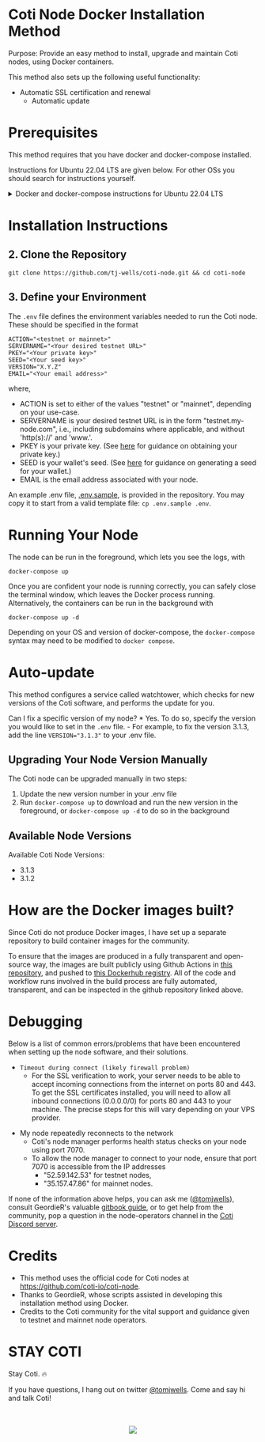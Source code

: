 # Coti Node Docker Installation Method

Purpose: Provide an easy method to install, upgrade and maintain Coti nodes, using Docker containers.

This method also sets up the following useful functionality:
  - Automatic SSL certification and renewal
	- Automatic update

# Prerequisites

This method requires that you have docker and docker-compose installed.

Instructions for Ubuntu 22.04 LTS are given below. For other OSs you should search for instructions yourself.

<details>
    <summary>Docker and docker-compose instructions for Ubuntu 22.04 LTS</summary>
    If you are working on Ubuntu 22.04, I found the following commands useful:

```
# Install docker
sudo apt update
sudo apt install apt-transport-https ca-certificates curl software-properties-common
curl -fsSL https://download.docker.com/linux/ubuntu/gpg | sudo gpg --dearmor -o /usr/share/keyrings/docker-archive-keyring.gpg
echo "deb [arch=$(dpkg --print-architecture) signed-by=/usr/share/keyrings/docker-archive-keyring.gpg] https://download.docker.com/linux/ubuntu $(lsb_release -cs) stable" | sudo tee /etc/apt/sources.list.d/docker.list > /dev/null
sudo apt update
apt-cache policy docker-ce
sudo apt install docker-ce

# Install docker-compose
mkdir -p ~/.docker/cli-plugins/
curl -SL https://github.com/docker/compose/releases/download/v2.3.3/docker-compose-linux-x86_64 -o ~/.docker/cli-plugins/docker-compose
chmod +x ~/.docker/cli-plugins/docker-compose
docker compose version
```

</details>

# Installation Instructions

## 2. Clone the Repository

```
git clone https://github.com/tj-wells/coti-node.git && cd coti-node
```

## 3. Define your Environment

The `.env` file defines the environment variables needed to run the Coti node. These should be specified in the format

```.env
ACTION="<testnet or mainnet>"
SERVERNAME="<Your desired testnet URL>"
PKEY="<Your private key>"
SEED="<Your seed key>"
VERSION="X.Y.Z"
EMAIL="<Your email address>"
```

where,

- ACTION is set to either of the values "testnet" or "mainnet", depending on your use-case.
- SERVERNAME is your desired testnet URL is in the form "testnet.my-node.com", i.e., including subdomains where applicable, and without 'http(s)://' and 'www.'.
- PKEY is your private key. (See [here](https://cotidocs.geordier.co.uk/wallet-and-kyc/generating-your-seed) for guidance on obtaining your private key.)
- SEED is your wallet's seed. (See [here](https://cotidocs.geordier.co.uk/wallet-and-kyc/generating-your-seed) for guidance on generating a seed for your wallet.)
- EMAIL is the email address associated with your node.

An example .env file, <a href="https://github.com/tj-wells/coti-node/blob/master/.env.sample" target="_blank">.env.sample</a>, is provided in the repository. You may copy it to start from a valid template file: `cp .env.sample .env`.

# Running Your Node

The node can be run in the foreground, which lets you see the logs, with

```
docker-compose up
```

Once you are confident your node is running correctly, you can safely close the terminal window, which leaves the Docker process running. Alternatively, the containers can be run in the background with

```
docker-compose up -d
```

Depending on your OS and version of docker-compose, the `docker-compose` syntax may need to be modified to `docker compose`.

# Auto-update

This method configures a service called watchtower, which checks for new versions of the Coti software, and performs the update for you.

Can I fix a specific version of my node?
	* Yes. To do so, specify the version you would like to set in the `.env` file.
	  - For example, to fix the version 3.1.3, add the line `VERSION="3.1.3"` to your .env file.

## Upgrading Your Node Version Manually

The Coti node can be upgraded manually in two steps:

1. Update the new version number in your .env file
2. Run `docker-compose up` to download and run the new version in the foreground, or `docker-compose up -d` to do so in the background

## Available Node Versions

Available Coti Node Versions:

<ul>
  <li>3.1.3</li>
  <li>3.1.2</li>
</ul>

# How are the Docker images built?

Since Coti do not produce Docker images, I have set up a separate repository to build container images for the community.

To ensure that the images are produced in a fully transparent and open-source way, the images are built publicly using Github Actions in <a href="https://github.com/tj-wells/coti-node-images" target="_blank">this repository</a>, and pushed to <a href="https://hub.docker.com/r/atomnode/coti-node/tags" target="_blank">this Dockerhub registry</a>. All of the code and workflow runs involved in the build process are fully automated, transparent, and can be inspected in the github repository linked above.

# Debugging

Below is a list of common errors/problems that have been encountered when setting up the node software, and their solutions.

- `Timeout during connect (likely firewall problem)`
  - For the SSL verification to work, your server needs to be able to accept incoming connections from the internet on ports 80 and 443.
    To get the SSL certificates installed, you will need to allow all inbound connections (0.0.0.0/0) for ports 80 and 443 to your machine. The precise steps for this will vary depending on your VPS provider.

* My node repeatedly reconnects to the network
  - Coti's node manager performs health status checks on your node using port 7070.
  - To allow the node manager to connect to your node, ensure that port 7070 is accessible from the IP addresses
    - "52.59.142.53" for testnet nodes,
    - "35.157.47.86" for mainnet nodes.

If none of the information above helps, you can ask me (<a href="https://twitter.com/tomjwells">@tomjwells</a>), consult GeordieR's valuable <a href="https://cotidocs.geordier.co.uk/" target="_blank">gitbook guide</a>, or to get help from the community, pop a question in the node-operators channel in the [Coti Discord server](https://discord.com/invite/wfAQfbc3Df).

# Credits

- This method uses the official code for Coti nodes at https://github.com/coti-io/coti-node.
- Thanks to GeordieR, whose scripts assisted in developing this installation method using Docker.
- Credits to the Coti community for the vital support and guidance given to testnet and mainnet node operators.

# STAY COTI

Stay Coti. ️‍🔥

If you have questions, I hang out on twitter <a href="https://twitter.com/tomjwells">@tomjwells</a>. Come and say hi and talk Coti!
<br />
<br />
<br />

<p align="center"><a href="https://twitter.com/tomjwells" target="_blank"><img src="https://cdn.discordapp.com/avatars/343604221331111946/65130831872c9daabdb0d803ce27e594.webp?size=240"></a></p>
